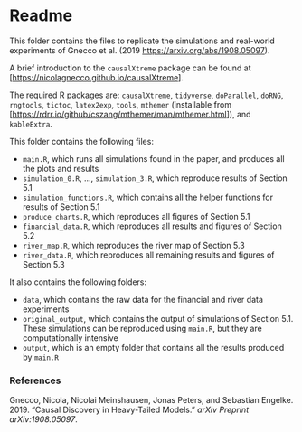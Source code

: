 Readme
================

This folder contains the files to replicate the simulations and real-world experiments of Gnecco et al. (2019 <https://arxiv.org/abs/1908.05097>).

A brief introduction to the `causalXtreme` package can be found at \[<https://nicolagnecco.github.io/causalXtreme>\].

The required R packages are: `causalXtreme`, `tidyverse`, `doParallel`, `doRNG`, `rngtools`, `tictoc`, `latex2exp`, `tools`, `mthemer` (installable from \[<https://rdrr.io/github/cszang/mthemer/man/mthemer.html>\]), and `kableExtra`.

This folder contains the following files:

-   `main.R`, which runs all simulations found in the paper, and produces all the plots and results
-   `simulation_0.R`, ..., `simulation_3.R`, which reproduce results of Section 5.1
-   `simulation_functions.R`, which contains all the helper functions for results of Section 5.1
-   `produce_charts.R`, which reproduces all figures of Section 5.1
-   `financial_data.R`, which reproduces all results and figures of Section 5.2
-   `river_map.R`, which reproduces the river map of Section 5.3
-   `river_data.R`, which reproduces all remaining results and figures of Section 5.3

It also contains the following folders:

-   `data`, which contains the raw data for the financial and river data experiments
-   `original_output`, which contains the output of simulations of Section 5.1. These simulations can be reproduced using `main.R`, but they are computationally intensive
-   `output`, which is an empty folder that contains all the results produced by `main.R`

### References

Gnecco, Nicola, Nicolai Meinshausen, Jonas Peters, and Sebastian Engelke. 2019. “Causal Discovery in Heavy-Tailed Models.” *arXiv Preprint arXiv:1908.05097*.
